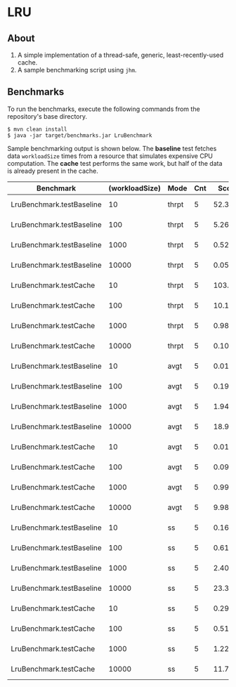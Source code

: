 
# LRU

## About

1. A simple implementation of a thread-safe, generic, least-recently-used cache.
2. A sample benchmarking script using `jhm`.

## Benchmarks

To run the benchmarks, execute the following commands from the repository's base directory.

```
$ mvn clean install
$ java -jar target/benchmarks.jar LruBenchmark
```

Sample benchmarking output is shown below. The __baseline__ test fetches data `workloadSize` times from a resource that simulates expensive CPU computation.
The __cache__ test performs the same work, but half of the data is already present in the cache. 
   
 

|Benchmark                  |(workloadSize) |  Mode | Cnt  |  Score |   Error | Units |
|---------------------------|---------------|-------|------|--------|---------|-------|
|LruBenchmark.testBaseline  |            10 | thrpt |   5  | 52.332 |±  1.185 |ops/ms |
|LruBenchmark.testBaseline  |           100 | thrpt |   5  |  5.269 |±  0.095 |ops/ms |
|LruBenchmark.testBaseline  |          1000 | thrpt |   5  |  0.527 |±  0.022 |ops/ms |
|LruBenchmark.testBaseline  |         10000 | thrpt |   5  |  0.052 |±  0.001 |ops/ms |
|LruBenchmark.testCache     |            10 | thrpt |   5  |103.850 |±  2.110 |ops/ms |
|LruBenchmark.testCache     |           100 | thrpt |   5  | 10.131 |±  0.817 |ops/ms |
|LruBenchmark.testCache     |          1000 | thrpt |   5  |  0.987 |±  0.119 |ops/ms |
|LruBenchmark.testCache     |         10000 | thrpt |   5  |  0.100 |±  0.014 |ops/ms |
|LruBenchmark.testBaseline  |            10 |  avgt |   5  |  0.019 |±  0.001 | ms/op |
|LruBenchmark.testBaseline  |           100 |  avgt |   5  |  0.194 |±  0.009 | ms/op |
|LruBenchmark.testBaseline  |          1000 |  avgt |   5  |  1.941 |±  0.073 | ms/op |
|LruBenchmark.testBaseline  |         10000 |  avgt |   5  | 18.952 |±  0.713 | ms/op |
|LruBenchmark.testCache     |            10 |  avgt |   5  |  0.010 |±  0.001 | ms/op |
|LruBenchmark.testCache     |           100 |  avgt |   5  |  0.099 |±  0.003 | ms/op |
|LruBenchmark.testCache     |          1000 |  avgt |   5  |  0.999 |±  0.017 | ms/op |
|LruBenchmark.testCache     |         10000 |  avgt |   5  |  9.980 |±  0.548 | ms/op |
|LruBenchmark.testBaseline  |            10 |    ss |   5  |  0.163 |±  0.690 | ms/op |
|LruBenchmark.testBaseline  |           100 |    ss |   5  |  0.617 |±  0.641 | ms/op |
|LruBenchmark.testBaseline  |          1000 |    ss |   5  |  2.404 |±  2.273 | ms/op |
|LruBenchmark.testBaseline  |         10000 |    ss |   5  | 23.373 |± 17.612 | ms/op |
|LruBenchmark.testCache     |            10 |    ss |   5  |  0.293 |±  0.136 | ms/op |
|LruBenchmark.testCache     |           100 |    ss |   5  |  0.513 |±  0.465 | ms/op |
|LruBenchmark.testCache     |          1000 |    ss |   5  |  1.224 |±  0.353 | ms/op |
|LruBenchmark.testCache     |         10000 |    ss |   5  | 11.712 |±  5.978 | ms/op |
